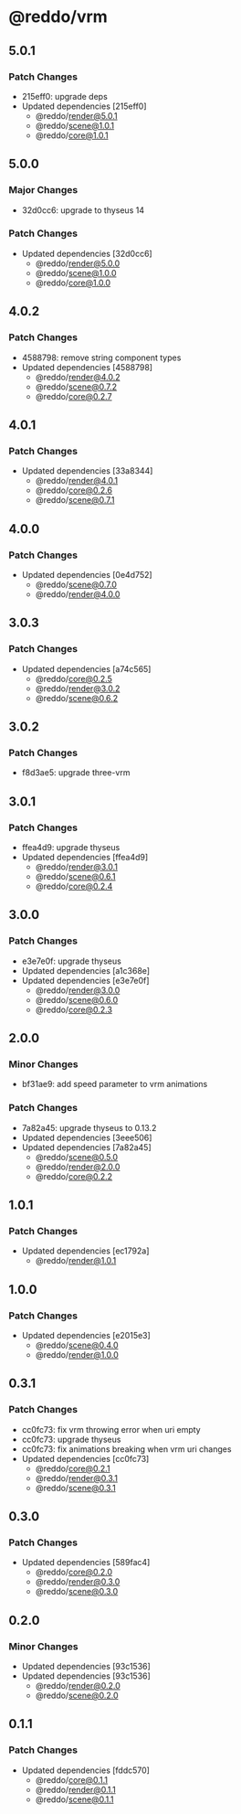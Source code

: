 # @reddo/vrm

## 5.0.1

### Patch Changes

- 215eff0: upgrade deps
- Updated dependencies [215eff0]
  - @reddo/render@5.0.1
  - @reddo/scene@1.0.1
  - @reddo/core@1.0.1

## 5.0.0

### Major Changes

- 32d0cc6: upgrade to thyseus 14

### Patch Changes

- Updated dependencies [32d0cc6]
  - @reddo/render@5.0.0
  - @reddo/scene@1.0.0
  - @reddo/core@1.0.0

## 4.0.2

### Patch Changes

- 4588798: remove string component types
- Updated dependencies [4588798]
  - @reddo/render@4.0.2
  - @reddo/scene@0.7.2
  - @reddo/core@0.2.7

## 4.0.1

### Patch Changes

- Updated dependencies [33a8344]
  - @reddo/render@4.0.1
  - @reddo/core@0.2.6
  - @reddo/scene@0.7.1

## 4.0.0

### Patch Changes

- Updated dependencies [0e4d752]
  - @reddo/scene@0.7.0
  - @reddo/render@4.0.0

## 3.0.3

### Patch Changes

- Updated dependencies [a74c565]
  - @reddo/core@0.2.5
  - @reddo/render@3.0.2
  - @reddo/scene@0.6.2

## 3.0.2

### Patch Changes

- f8d3ae5: upgrade three-vrm

## 3.0.1

### Patch Changes

- ffea4d9: upgrade thyseus
- Updated dependencies [ffea4d9]
  - @reddo/render@3.0.1
  - @reddo/scene@0.6.1
  - @reddo/core@0.2.4

## 3.0.0

### Patch Changes

- e3e7e0f: upgrade thyseus
- Updated dependencies [a1c368e]
- Updated dependencies [e3e7e0f]
  - @reddo/render@3.0.0
  - @reddo/scene@0.6.0
  - @reddo/core@0.2.3

## 2.0.0

### Minor Changes

- bf31ae9: add speed parameter to vrm animations

### Patch Changes

- 7a82a45: upgrade thyseus to 0.13.2
- Updated dependencies [3eee506]
- Updated dependencies [7a82a45]
  - @reddo/scene@0.5.0
  - @reddo/render@2.0.0
  - @reddo/core@0.2.2

## 1.0.1

### Patch Changes

- Updated dependencies [ec1792a]
  - @reddo/render@1.0.1

## 1.0.0

### Patch Changes

- Updated dependencies [e2015e3]
  - @reddo/scene@0.4.0
  - @reddo/render@1.0.0

## 0.3.1

### Patch Changes

- cc0fc73: fix vrm throwing error when uri empty
- cc0fc73: upgrade thyseus
- cc0fc73: fix animations breaking when vrm uri changes
- Updated dependencies [cc0fc73]
  - @reddo/core@0.2.1
  - @reddo/render@0.3.1
  - @reddo/scene@0.3.1

## 0.3.0

### Patch Changes

- Updated dependencies [589fac4]
  - @reddo/core@0.2.0
  - @reddo/render@0.3.0
  - @reddo/scene@0.3.0

## 0.2.0

### Minor Changes

- Updated dependencies [93c1536]
- Updated dependencies [93c1536]
  - @reddo/render@0.2.0
  - @reddo/scene@0.2.0

## 0.1.1

### Patch Changes

- Updated dependencies [fddc570]
  - @reddo/core@0.1.1
  - @reddo/render@0.1.1
  - @reddo/scene@0.1.1
